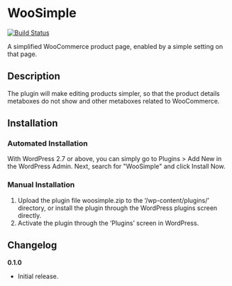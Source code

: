 # WooSimple

[![Build Status](https://travis-ci.com/liquidweb/woosimple.svg?branch=develop)](https://travis-ci.com/liquidweb/woosimple)

A simplified WooCommerce product page, enabled by a simple setting on that page.

## Description

The plugin will make editing products simpler, so that the product details metaboxes do not show and other metaboxes related to WooCommerce.

## Installation


### Automated Installation

With WordPress 2.7 or above, you can simply go to Plugins > Add New in the WordPress Admin. Next, search for "WooSimple" and click Install Now. 

### Manual Installation

1. Upload the plugin file woosimple.zip to the ‘/wp-content/plugins/’ directory, or install the plugin through the WordPress plugins screen directly.
2. Activate the plugin through the ‘Plugins’ screen in WordPress.

## Changelog

**0.1.0**
* Initial release.
